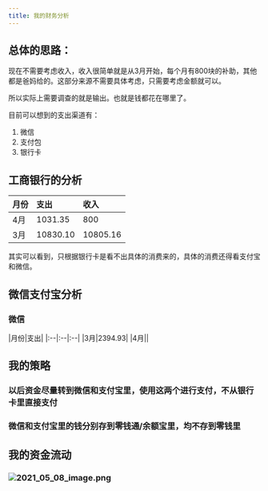 ```yaml
---
title: 我的财务分析
---
```


## 总体的思路：

现在不需要考虑收入，收入很简单就是从3月开始，每个月有800块的补助，其他都是爸妈给的。这部分来源不需要具体考虑，只需要考虑金额就可以。

所以实际上需要调查的就是输出。也就是钱都花在哪里了。

目前可以想到的支出渠道有：

1. 微信
2. 支付包
3. 银行卡
## 工商银行的分析

|月份|支出|收入|
|:--|:--|:--|
|4月|1031.35|800|
|3月|10830.10|10805.16|

其实可以看到，只根据银行卡是看不出具体的消费来的，具体的消费还得看支付宝和微信。
## 微信支付宝分析
### 微信

|月份|支出|
|:--|:--|:--|
|3月|2394.93|
|4月||
## 我的策略
### 以后资金尽量转到微信和支付宝里，使用这两个进行支付，**不从银行卡里直接支付**
### 微信和支付宝里的钱分别存到零钱通/余额宝里，**均不存到零钱里**
## 我的资金流动
### ![2021_05_08_image.png](https://cdn.logseq.com/%2Fd5a75dda-dede-4a9d-aa16-9f5f77ff7626a4642f32-fd5c-417a-a61d-6b8280b190f12021_05_08_image.png?Expires=4774077487&Signature=YlhWcKPA4sd8uE8BfD~9ASu6FeKzkEwOQ1uaZ7xKl9bdENOSxALsQ0boPr1DCvV7dbbc5DolWZU550Grx-lTfVKForD3eET9pEofLzQGC~iLddCAcsKHDqtuT6u4dkfPVbAimZUl-mr3eHjqFMsP2uMp34iSHImtMc9eCs5j-7qyUyqOzaB9vmhaszxitjbzOGQGRm8jVSo-cP2dfjjZmI3lj1EuABG73ENIZq-3GRNnCWWk0EGgeGLgqSyEMs00XKl70y7dMnzUclUUp73SwFIkIjLfrogCqLVXZgYhgsVynnVYTSRaPRpgDSyets1nQX~R7iF8dOWN2CIPpq8QYw__&Key-Pair-Id=APKAJE5CCD6X7MP6PTEA)
